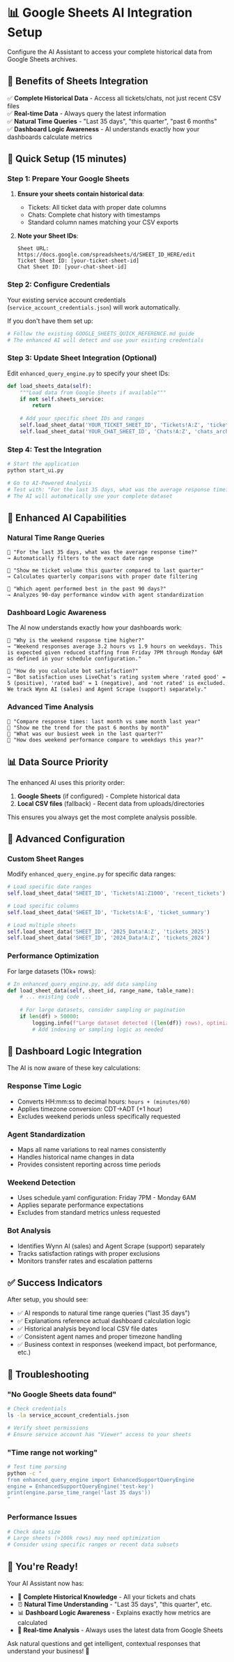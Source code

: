 # 📊 Google Sheets AI Integration Setup

Configure the AI Assistant to access your complete historical data from Google Sheets archives.

## 🎯 Benefits of Sheets Integration

✅ **Complete Historical Data** - Access all tickets/chats, not just recent CSV files  
✅ **Real-time Data** - Always query the latest information  
✅ **Natural Time Queries** - "Last 35 days", "this quarter", "past 6 months"  
✅ **Dashboard Logic Awareness** - AI understands exactly how your dashboards calculate metrics  

## 🚀 Quick Setup (15 minutes)

### Step 1: Prepare Your Google Sheets

1. **Ensure your sheets contain historical data**:
   - Tickets: All ticket data with proper date columns
   - Chats: Complete chat history with timestamps
   - Standard column names matching your CSV exports

2. **Note your Sheet IDs**:
   ```
   Sheet URL: https://docs.google.com/spreadsheets/d/SHEET_ID_HERE/edit
   Ticket Sheet ID: [your-ticket-sheet-id]
   Chat Sheet ID: [your-chat-sheet-id]
   ```

### Step 2: Configure Credentials

Your existing service account credentials (`service_account_credentials.json`) will work automatically.

If you don't have them set up:
```bash
# Follow the existing GOOGLE_SHEETS_QUICK_REFERENCE.md guide
# The enhanced AI will detect and use your existing credentials
```

### Step 3: Update Sheet Integration (Optional)

Edit `enhanced_query_engine.py` to specify your sheet IDs:

```python
def load_sheets_data(self):
    """Load data from Google Sheets if available"""
    if not self.sheets_service:
        return
        
    # Add your specific sheet IDs and ranges
    self.load_sheet_data('YOUR_TICKET_SHEET_ID', 'Tickets!A:Z', 'tickets_archive')
    self.load_sheet_data('YOUR_CHAT_SHEET_ID', 'Chats!A:Z', 'chats_archive')
```

### Step 4: Test the Integration

```bash
# Start the application
python start_ui.py

# Go to AI-Powered Analysis
# Test with: "For the last 35 days, what was the average response time?"
# The AI will automatically use your complete dataset
```

## 🧠 Enhanced AI Capabilities

### Natural Time Range Queries
```
🤖 "For the last 35 days, what was the average response time?"
→ Automatically filters to the exact date range

🤖 "Show me ticket volume this quarter compared to last quarter"  
→ Calculates quarterly comparisons with proper date filtering

🤖 "Which agent performed best in the past 90 days?"
→ Analyzes 90-day performance window with agent standardization
```

### Dashboard Logic Awareness
The AI now understands exactly how your dashboards work:

```
🤖 "Why is the weekend response time higher?"
→ "Weekend responses average 3.2 hours vs 1.9 hours on weekdays. This is expected given reduced staffing from Friday 7PM through Monday 6AM as defined in your schedule configuration."

🤖 "How do you calculate bot satisfaction?"
→ "Bot satisfaction uses LiveChat's rating system where 'rated good' = 5 (positive), 'rated bad' = 1 (negative), and 'not rated' is excluded. We track Wynn AI (sales) and Agent Scrape (support) separately."
```

### Advanced Time Analysis
```
🤖 "Compare response times: last month vs same month last year"
🤖 "Show me the trend for the past 6 months by month"
🤖 "What was our busiest week in the last quarter?"
🤖 "How does weekend performance compare to weekdays this year?"
```

## 📊 Data Source Priority

The enhanced AI uses this priority order:
1. **Google Sheets** (if configured) - Complete historical data
2. **Local CSV files** (fallback) - Recent data from uploads/directories

This ensures you always get the most complete analysis possible.

## 🔧 Advanced Configuration

### Custom Sheet Ranges
Modify `enhanced_query_engine.py` for specific data ranges:
```python
# Load specific date ranges
self.load_sheet_data('SHEET_ID', 'Tickets!A1:Z1000', 'recent_tickets')

# Load specific columns  
self.load_sheet_data('SHEET_ID', 'Tickets!A:E', 'ticket_summary')

# Load multiple sheets
self.load_sheet_data('SHEET_ID', '2025_Data!A:Z', 'tickets_2025')
self.load_sheet_data('SHEET_ID', '2024_Data!A:Z', 'tickets_2024')
```

### Performance Optimization
For large datasets (10k+ rows):
```python
# In enhanced_query_engine.py, add data sampling
def load_sheet_data(self, sheet_id, range_name, table_name):
    # ... existing code ...
    
    # For large datasets, consider sampling or pagination
    if len(df) > 50000:
        logging.info(f"Large dataset detected ({len(df)} rows), optimizing...")
        # Add indexing or sampling logic as needed
```

## 🎯 Dashboard Logic Integration

The AI is now aware of these key calculations:

### Response Time Logic
- Converts HH:mm:ss to decimal hours: `hours + (minutes/60)`
- Applies timezone conversion: CDT→ADT (+1 hour)
- Excludes weekend periods unless specifically requested

### Agent Standardization  
- Maps all name variations to real names consistently
- Handles historical name changes in data
- Provides consistent reporting across time periods

### Weekend Detection
- Uses schedule.yaml configuration: Friday 7PM - Monday 6AM
- Applies separate performance expectations
- Excludes from standard metrics unless requested

### Bot Analysis
- Identifies Wynn AI (sales) and Agent Scrape (support) separately  
- Tracks satisfaction ratings with proper exclusions
- Monitors transfer rates and escalation patterns

## ✅ Success Indicators

After setup, you should see:
- ✅ AI responds to natural time range queries ("last 35 days")
- ✅ Explanations reference actual dashboard calculation logic
- ✅ Historical analysis beyond local CSV file dates
- ✅ Consistent agent names and proper timezone handling
- ✅ Business context in responses (weekend impact, bot performance, etc.)

## 🚨 Troubleshooting

### "No Google Sheets data found"
```bash
# Check credentials
ls -la service_account_credentials.json

# Verify sheet permissions
# Ensure service account has "Viewer" access to your sheets
```

### "Time range not working"
```bash
# Test time parsing
python -c "
from enhanced_query_engine import EnhancedSupportQueryEngine
engine = EnhancedSupportQueryEngine('test-key')
print(engine.parse_time_range('last 35 days'))
"
```

### Performance Issues
```bash
# Check data size
# Large sheets (>100k rows) may need optimization
# Consider using specific ranges or recent data subsets
```

## 🎉 You're Ready!

Your AI Assistant now has:
- 🧠 **Complete Historical Knowledge** - All your tickets and chats
- ⏰ **Natural Time Understanding** - "Last 35 days", "this quarter", etc.  
- 📊 **Dashboard Logic Awareness** - Explains exactly how metrics are calculated
- 🚀 **Real-time Analysis** - Always uses the latest data from Google Sheets

Ask natural questions and get intelligent, contextual responses that understand your business! 🎯